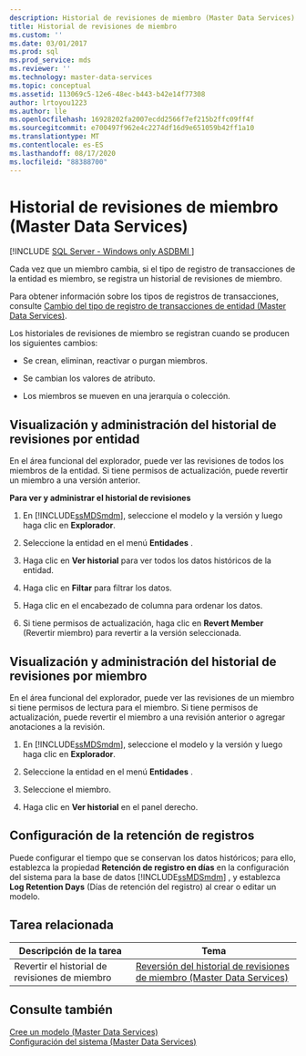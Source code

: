```yaml
---
description: Historial de revisiones de miembro (Master Data Services)
title: Historial de revisiones de miembro
ms.custom: ''
ms.date: 03/01/2017
ms.prod: sql
ms.prod_service: mds
ms.reviewer: ''
ms.technology: master-data-services
ms.topic: conceptual
ms.assetid: 113069c5-12e6-48ec-b443-b42e14f77308
author: lrtoyou1223
ms.author: lle
ms.openlocfilehash: 16928202fa2007ecdd2566f7ef215b2ffc09ff4f
ms.sourcegitcommit: e700497f962e4c2274df16d9e651059b42ff1a10
ms.translationtype: MT
ms.contentlocale: es-ES
ms.lasthandoff: 08/17/2020
ms.locfileid: "88388700"
---
```

# <a name="member-revision-history-master-data-services"></a>Historial de revisiones de miembro (Master Data Services)

[!INCLUDE [SQL Server - Windows only ASDBMI  ](../includes/applies-to-version/sql-windows-only-asdbmi.md)]

  Cada vez que un miembro cambia, si el tipo de registro de transacciones de la entidad es miembro, se registra un historial de revisiones de miembro.  
  
 Para obtener información sobre los tipos de registros de transacciones, consulte [Cambio del tipo de registro de transacciones de entidad &#40;Master Data Services&#41;](../master-data-services/change-the-entity-transaction-log-type-master-data-services.md).  
  
 Los historiales de revisiones de miembro se registran cuando se producen los siguientes cambios:  
  
-   Se crean, eliminan, reactivar o purgan miembros.  
  
-   Se cambian los valores de atributo.  
  
-   Los miembros se mueven en una jerarquía o colección.  
  
## <a name="view-and-manage-revision-history-by-entity"></a>Visualización y administración del historial de revisiones por entidad  
 En el área funcional del explorador, puede ver las revisiones de todos los miembros de la entidad. Si tiene permisos de actualización, puede revertir un miembro a una versión anterior.  
  
 **Para ver y administrar el historial de revisiones**  
  
1.  En [!INCLUDE[ssMDSmdm](../includes/ssmdsmdm-md.md)], seleccione el modelo y la versión y luego haga clic en **Explorador**.  
  
2.  Seleccione la entidad en el menú **Entidades** .  
  
3.  Haga clic en **Ver historial** para ver todos los datos históricos de la entidad.  
  
4.  Haga clic en **Filtar** para filtrar los datos.  
  
5.  Haga clic en el encabezado de columna para ordenar los datos.  
  
6.  Si tiene permisos de actualización, haga clic en **Revert Member** (Revertir miembro) para revertir a la versión seleccionada.  
  
## <a name="view-and-manage-revision-history-by-member"></a>Visualización y administración del historial de revisiones por miembro  
 En el área funcional del explorador, puede ver las revisiones de un miembro si tiene permisos de lectura para el miembro. Si tiene permisos de actualización, puede revertir el miembro a una revisión anterior o agregar anotaciones a la revisión.  
  
1.  En [!INCLUDE[ssMDSmdm](../includes/ssmdsmdm-md.md)], seleccione el modelo y la versión y luego haga clic en **Explorador**.  
  
2.  Seleccione la entidad en el menú **Entidades** .  
  
3.  Seleccione el miembro.  
  
4.  Haga clic en **Ver historial** en el panel derecho.  
  
## <a name="log-retention-setting"></a>Configuración de la retención de registros  
 Puede configurar el tiempo que se conservan los datos históricos; para ello, establezca la propiedad **Retención de registro en días** en la configuración del sistema para la base de datos [!INCLUDE[ssMDSmdm](../includes/ssmdsmdm-md.md)] , y establezca **Log Retention Days** (Días de retención del registro) al crear o editar un modelo.  
  
## <a name="related-task"></a>Tarea relacionada  
  
|Descripción de la tarea|Tema|  
|----------------------|-----------|  
|Revertir el historial de revisiones de miembro|[Reversión del historial de revisiones de miembro &#40;Master Data Services&#41;](../master-data-services/rollback-member-revision-history-master-data-services.md)|  
  
## <a name="see-also"></a>Consulte también  
 [Cree un modelo &#40;Master Data Services&#41;](../master-data-services/create-a-model-master-data-services.md)   
 [Configuración del sistema &#40;Master Data Services&#41;](../master-data-services/system-settings-master-data-services.md)  
  
  
